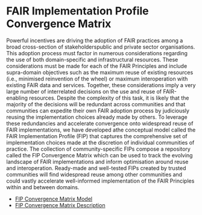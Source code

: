 # FAIR Implementation Profile Convergence Matrix

Powerful incentives are driving the adoption of FAIR practices among a broad cross-section of stakeholderspublic and private sector organisations. This adoption process must factor in numerous considerations regarding the use of both domain-specific and infrastructural resources. These considerations must be made for each of the FAIR Principles and include supra-domain objectives such as the maximum reuse of existing resources (i.e., minimised reinvention of the wheel) or maximum interoperation with existing FAIR data and services. Together, these considerations imply a very large number of interrelated decisions on the use and reuse of FAIR-enabling resources. Despite the complexity of this task, it is likely that the majority of the decisions will be redundant across communities and that communities can expedite their own FAIR adoption process by judiciously reusing the implementation choices already made by others. To leverage these redundancies and accelerate convergence onto widespread reuse of FAIR implementations, we have developed athe conceptual model called the FAIR Implementation Profile (FIP) that captures the comprehensive set of implementation choices made at the discretion of individual communities of practice. The collection of community-specific FIPs compose a repository called the FIP Convergence Matrix which can be used to track the evolving landscape of FAIR implementations and inform optimisation around reuse and interoperation. Ready-made and well-tested FIPs created by trusted communities will find widespread reuse among other communities and could vastly accelerate well-informed implementation of the FAIR Principles within and between domains.

- [FIP Convergence Matrix Model](https://github.com/go-fair-ins/GO-FAIR-Ontology/blob/master/FIP/FIP-Matrix.pdf)
- [FIP Convergence Matrix Description](https://github.com/go-fair-ins/GO-FAIR-Ontology/blob/master/FIP/FIP-description.md)
